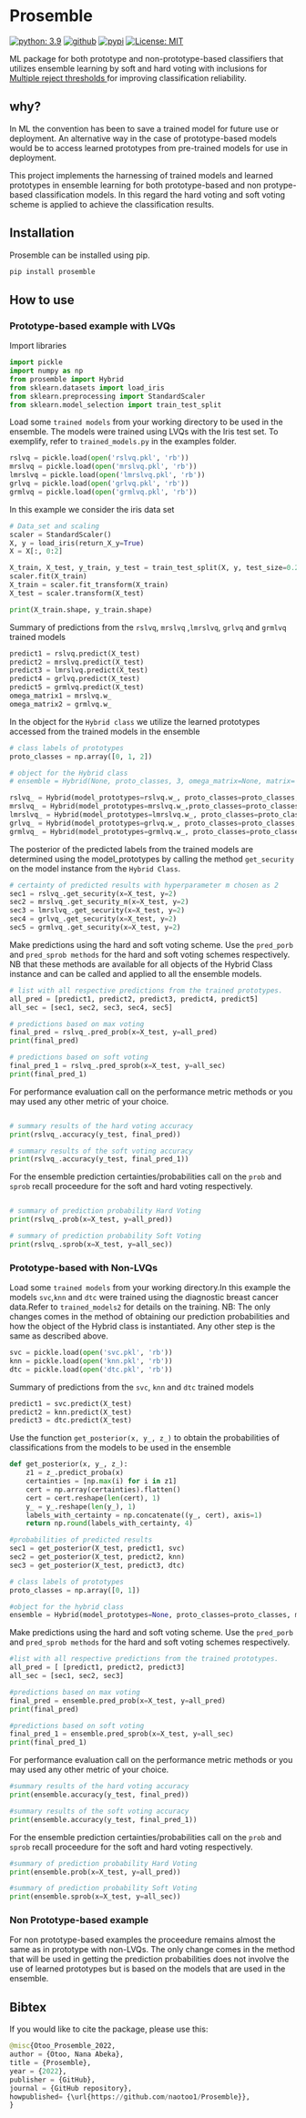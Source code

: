 # Prosemble
[![python: 3.9](https://img.shields.io/badge/python-3.9-blue.svg)](https://www.python.org/downloads/release/python-390/)
[![github](https://img.shields.io/badge/version-0.0.2-yellow.svg)](https://github.com/naotoo1/Prosemble)
[![pypi](https://img.shields.io/badge/pypi-0.0.2-orange.svg)](https://pypi.org/project/prosemble)
[![License: MIT](https://img.shields.io/badge/License-MIT-green.svg)](https://opensource.org/licenses/MIT)

ML package for both prototype and non-prototype-based classifiers that utilizes ensemble learning by soft and hard voting with inclusions for [Multiple reject thresholds ](https://github.com/naotoo1/Multiple-Reject-Classification-Options) for improving classification reliability.

## why?
In ML the convention has been to save a trained model for future use or deployment. An alternative way in the case of prototype-based models would be to access learned prototypes from pre-trained models for use in deployment.

This project implements the harnessing of trained models and learned prototypes in ensemble learning for both prototype-based and non protype-based classification models. In this regard the hard voting and soft voting scheme is applied to achieve the classification results. 

## Installation
Prosemble can be installed using pip.
```python
pip install prosemble
```

## How to use
### Prototype-based example with LVQs
Import libraries
```python
import pickle
import numpy as np
from prosemble import Hybrid
from sklearn.datasets import load_iris
from sklearn.preprocessing import StandardScaler
from sklearn.model_selection import train_test_split
```
Load some ```trained models``` from your working directory to be used in the ensemble. The models were trained using LVQs with the Iris test set. To exemplify, refer to ```trained_models.py``` in the examples folder.
```python
rslvq = pickle.load(open('rslvq.pkl', 'rb'))
mrslvq = pickle.load(open('mrslvq.pkl', 'rb'))
lmrslvq = pickle.load(open('lmrslvq.pkl', 'rb'))
grlvq = pickle.load(open('grlvq.pkl', 'rb'))
grmlvq = pickle.load(open('grmlvq.pkl', 'rb'))

```
In this example we consider the iris data set
```python
# Data_set and scaling
scaler = StandardScaler()
X, y = load_iris(return_X_y=True)
X = X[:, 0:2]

X_train, X_test, y_train, y_test = train_test_split(X, y, test_size=0.2)
scaler.fit(X_train)
X_train = scaler.fit_transform(X_train)
X_test = scaler.transform(X_test)

print(X_train.shape, y_train.shape)
```
Summary of predictions from the ```rslvq```, ```mrslvq``` ,```lmrslvq```, ```grlvq``` and ```grmlvq``` trained models
```python
predict1 = rslvq.predict(X_test)
predict2 = mrslvq.predict(X_test)
predict3 = lmrslvq.predict(X_test)
predict4 = grlvq.predict(X_test)
predict5 = grmlvq.predict(X_test)
omega_matrix1 = mrslvq.w_
omega_matrix2 = grmlvq.w_
```
In the object for the ```Hybrid class``` we utilize the learned prototypes accessed from the trained models in the ensemble
```python
# class labels of prototypes
proto_classes = np.array([0, 1, 2])

# object for the Hybrid class
# ensemble = Hybrid(None, proto_classes, 3, omega_matrix=None, matrix='n')

rslvq_ = Hybrid(model_prototypes=rslvq.w_, proto_classes=proto_classes, mm=3, omega_matrix=None, matrix='n')
mrslvq_ = Hybrid(model_prototypes=mrslvq.w_,proto_classes=proto_classes, mm=3, omega_matrix=omega_matrix1, matrix='y')
lmrslvq_ = Hybrid(model_prototypes=lmrslvq.w_, proto_classes=proto_classes, mm=3, omega_matrix=None, matrix='n')
grlvq_ = Hybrid(model_prototypes=grlvq.w_, proto_classes=proto_classes,mm=3, omega_matrix=None, matrix='n')
grmlvq_ = Hybrid(model_prototypes=grmlvq.w_, proto_classes=proto_classes,mm=3, omega_matrix=None, matrix='n')
```
The posterior of the predicted labels from the trained models are determined using the model_prototypes by calling the method ```get_security``` on the model instance from the ```Hybrid Class```.
```python
# certainty of predicted results with hyperparameter m chosen as 2
sec1 = rslvq_.get_security(x=X_test, y=2)
sec2 = mrslvq_.get_security_m(x=X_test, y=2)
sec3 = lmrslvq_.get_security(x=X_test, y=2)
sec4 = grlvq_.get_security(x=X_test, y=2)
sec5 = grmlvq_.get_security(x=X_test, y=2)
```
Make predictions using the hard and soft voting scheme. Use the ```pred_porb``` and ```pred_sprob methods``` for the hard and soft voting schemes respectively.
NB that these methods are available for all objects of the Hybrid Class instance and can be called and applied to all the ensemble models.
```python
# list with all respective predictions from the trained prototypes.
all_pred = [predict1, predict2, predict3, predict4, predict5]
all_sec = [sec1, sec2, sec3, sec4, sec5]

# predictions based on max voting
final_pred = rslvq_.pred_prob(x=X_test, y=all_pred)
print(final_pred)

# predictions based on soft voting
final_pred_1 = rslvq_.pred_sprob(x=X_test, y=all_sec)
print(final_pred_1)

```
For performance evaluation call on the performance metric methods or you may used any other metric of your choice.

```python

# summary results of the hard voting accuracy
print(rslvq_.accuracy(y_test, final_pred))

# summary results of the soft voting accuracy
print(rslvq_.accuracy(y_test, final_pred_1))
```

For the ensemble prediction certainties/probabilities call on the ```prob``` and ```sprob``` recall proceedure for the soft and hard voting respectively.
```python

# summary of prediction probability Hard Voting
print(rslvq_.prob(x=X_test, y=all_pred))

# summary of prediction probability Soft Voting
print(rslvq_.sprob(x=X_test, y=all_sec))
```
### Prototype-based with Non-LVQs
Load some ```trained models``` from your working directory.In this example the models ```svc```,```knn``` and ```dtc``` were trained using the diagnostic breast cancer data.Refer to ```trained_models2``` for details on the training. NB: The only changes comes in the method of obtaining our prediction probabilities and how the object of the Hybrid class is instantiated. Any other step is the same as described above.

```python 
svc = pickle.load(open('svc.pkl', 'rb'))
knn = pickle.load(open('knn.pkl', 'rb'))
dtc = pickle.load(open('dtc.pkl', 'rb'))
```
Summary of predictions from the ```svc```, ```knn``` and ```dtc``` trained models
```python
predict1 = svc.predict(X_test)
predict2 = knn.predict(X_test)
predict3 = dtc.predict(X_test)
```
Use the function ```get_posterior(x, y_, z_)``` to obtain the probabilities of classifications from the models to be used in the ensemble
```python
def get_posterior(x, y_, z_):
    z1 = z_.predict_proba(x)
    certainties = [np.max(i) for i in z1]
    cert = np.array(certainties).flatten()
    cert = cert.reshape(len(cert), 1)
    y_ = y_.reshape(len(y_), 1)
    labels_with_certainty = np.concatenate((y_, cert), axis=1)
    return np.round(labels_with_certainty, 4)
  ```
  
```python
#probabilities of predicted results
sec1 = get_posterior(X_test, predict1, svc)
sec2 = get_posterior(X_test, predict2, knn)
sec3 = get_posterior(X_test, predict3, dtc)
```

```python
# class labels of prototypes
proto_classes = np.array([0, 1])

#object for the hybrid class
ensemble = Hybrid(model_prototypes=None, proto_classes=proto_classes, mm=2, omega_matrix=None, matrix='n')
```

Make predictions using the hard and soft voting scheme. Use the ```pred_porb``` and ```pred_sprob methods``` for the hard and soft voting schemes respectively.
```python
#list with all respective predictions from the trained prototypes.
all_pred = [ [predict1, predict2, predict3]
all_sec = [sec1, sec2, sec3]

#predictions based on max voting
final_pred = ensemble.pred_prob(x=X_test, y=all_pred)
print(final_pred)

#predictions based on soft voting
final_pred_1 = ensemble.pred_sprob(x=X_test, y=all_sec)
print(final_pred_1)
```
For performance evaluation call on the performance metric methods or you may used any other metric of your choice.
```python
#summary results of the hard voting accuracy
print(ensemble.accuracy(y_test, final_pred))

#summary results of the soft voting accuracy
print(ensemble.accuracy(y_test, final_pred_1))
```
For the ensemble prediction certainties/probabilities call on the ```prob``` and ```sprob``` recall proceedure for the soft and hard voting respectively.
```python
#summary of prediction probability Hard Voting
print(ensemble.prob(x=X_test, y=all_pred))

#summary of prediction probability Soft Voting
print(ensemble.sprob(x=X_test, y=all_sec))
```
### Non Prototype-based example
For non prototype-based examples the proceedure remains almost the same as in prototype with non-LVQs. The only change comes in the method that will be used in getting the prediction probabilities does not involve the use of learned prototypes but is based on the models that are used in the ensemble.

## Bibtex
If you would like to cite the package, please use this:
```python
@misc{Otoo_Prosemble_2022,
author = {Otoo, Nana Abeka},
title = {Prosemble},
year = {2022},
publisher = {GitHub},
journal = {GitHub repository},
howpublished= {\url{https://github.com/naotoo1/Prosemble}},
}
```



